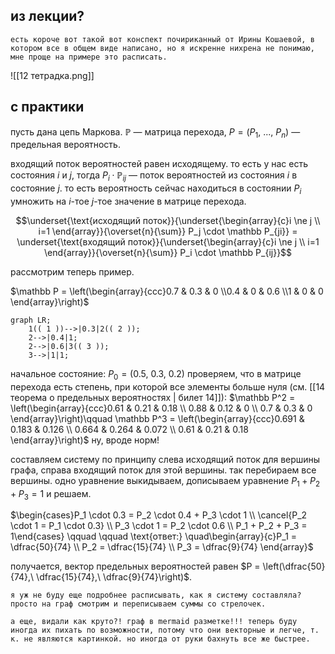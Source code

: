 ## из лекции?
```
есть короче вот такой вот конспект почириканный от Ирины Кошаевой, в котором все в общем виде написано, но я искренне нихрена не понимаю, мне проще на примере это расписать.
```
![[12 тетрадка.png]]

## с практики

пусть дана цепь Маркова. $\mathbb P$ — матрица перехода, $P = (P_1,\ ...,\ P_n)$ — предельная вероятность.

входящий поток вероятностей равен исходящему.
то есть у нас есть состояния $i$ и $j$, тогда $P_i \cdot \mathbb P_{ij}$ — поток вероятностей из состояния $i$ в состояние $j$. то есть вероятность сейчас находиться в состоянии $P_i$ умножить на $i$-тое $j$-тое значение в матрице перехода.

$$\underset{\text{исходящий поток}}{\underset{\begin{array}{c}i \ne j \\ i=1 \end{array}}{\overset{n}{\sum}} P_j \cdot \mathbb P_{ji}} = \underset{\text{входящий поток}}{\underset{\begin{array}{c}i \ne j \\ i=1 \end{array}}{\overset{n}{\sum}} P_i \cdot \mathbb P_{ij}}$$

рассмотрим теперь пример.

$\mathbb P = \left(\begin{array}{ccc}0.7 & 0.3 & 0 \\0.4 & 0 & 0.6 \\1 & 0 & 0 \end{array}\right)$
```mermaid
graph LR;
    1((⁠ 1 ⁠))-->|0.3|2((⁠ 2 ⁠));
    2-->|0.4|1;
    2-->|0.6|3((⁠ 3 ⁠));
    3-->|1|1;
```

начальное состояние: $P_0 = (0.5,\ 0.3,\ 0.2)$
проверяем, что в матрице перехода есть степень, при которой все элементы больше нуля (см. [[14 теорема о предельных вероятностях | билет 14]]):
$\mathbb P^2 = \left(\begin{array}{ccc}0.61 & 0.21 & 0.18 \\ 0.88 & 0.12 & 0 \\ 0.7 & 0.3 & 0 \end{array}\right)\qquad \mathbb P^3 = \left(\begin{array}{ccc}0.691 & 0.183 & 0.126 \\ 0.664 & 0.264 & 0.072 \\ 0.61 & 0.21 & 0.18 \end{array}\right)$
ну, вроде норм!

составляем систему по принципу слева исходящий поток для вершины графа, справа входящий поток для этой вершины. так перебираем все вершины. одно уравнение выкидываем, дописываем уравнение $P_1 + P_2 + P_3 = 1$ и решаем.

$\begin{cases}P_1 \cdot 0.3 = P_2 \cdot 0.4 + P_3 \cdot 1 \\ \cancel{P_2 \cdot 1 = P_1 \cdot 0.3} \\ P_3 \cdot 1 = P_2 \cdot 0.6 \\  P_1 + P_2 + P_3 = 1\end{cases} \qquad \qquad \text{ответ:} \quad\begin{array}{c}P_1 = \dfrac{50}{74} \\ P_2 = \dfrac{15}{74} \\ P_3 = \dfrac{9}{74} \end{array}$

получается, вектор предельных вероятностей равен $P = \left(\dfrac{50}{74},\ \dfrac{15}{74},\ \dfrac{9}{74}\right)$.

```
я уж не буду еще подробнее расписывать, как я систему составляла? просто на граф смотрим и переписываем суммы со стрелочек.

а еще, видали как круто?! граф в mermaid разметке!!! теперь буду иногда их пихать по возможности, потому что они векторные и легче, т. к. не являются картинкой. но иногда от руки бахнуть все же быстрее.
```